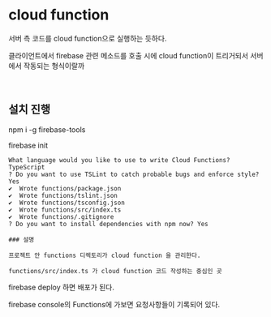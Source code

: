 # cloud function

서버 측 코드를 cloud function으로 실행하는 듯하다.

클라이언트에서 firebase 관련 메소드를 호출 시에
cloud function이 트리거되서 서버에서 작동되는 형식이랄까

<br>

## 설치 진행

npm i -g firebase-tools

firebase init

```
What language would you like to use to write Cloud Functions? TypeScript
? Do you want to use TSLint to catch probable bugs and enforce style? Yes
✔  Wrote functions/package.json
✔  Wrote functions/tslint.json
✔  Wrote functions/tsconfig.json
✔  Wrote functions/src/index.ts
✔  Wrote functions/.gitignore
? Do you want to install dependencies with npm now? Yes
```

```
### 설명

프로젝트 안 functions 디렉토리가 cloud function 을 관리한다.

functions/src/index.ts 가 cloud function 코드 작성하는 중심인 곳
```

firebase deploy 하면 배포가 된다.

firebase console의 Functions에 가보면 요청사항들이 기록되어 있다.
